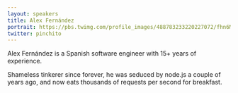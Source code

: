 ```yaml
---
layout: speakers
title: Alex Fernández
portrait: https://pbs.twimg.com/profile_images/488783233220227072/fhn6MqZS.jpeg
twitter: pinchito
---
```


Alex Fernández is a Spanish software engineer with 15+ years of experience.

Shameless tinkerer since forever, he was seduced by node.js a couple of years ago, and now eats thousands of requests per second for breakfast.
